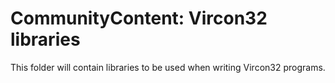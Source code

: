 # CommunityContent: Vircon32 libraries

This folder will contain libraries to be used when writing Vircon32 programs.
